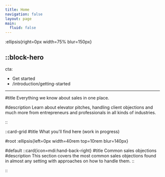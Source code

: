 ```yaml
---
title: Home
navigation: false
layout: page
main:
  fluid: false
---
```


:ellipsis{right=0px width=75% blur=150px}

::block-hero
---
cta:
  - Get started
  - /introduction/getting-started
<!-- secondary:
  - Open on GitHub →
  - https://github.com/nuxt-themes/docus -->
---

#title
Everything we know about sales in one place.

#description
Learn about elevator pitches, handling client objections and much more from entrepreneurs and professionals in all kinds of industries.

<!-- #extra
  ::list
  - **+50 Components** ready to build rich pages
  - **Docs** and **Page** layouts
  - Start from a `README`, scale to a framework documentation
  - Navigation and Table of Contents generation
  - Fully configurable design system
  - Leverages [**Typography**](https://typography.nuxt.space/) and [**Elements**](https://elements.nuxt.dev)
  - Used on [Content Documentation](https://content.nuxtjs.org)
  :: -->

<!-- #support
  ::terminal
  ---
  content:
  - npx nuxi@latest init -t themes/docus
  - cd docs
  - npm install
  - npm run dev
  ---
  :: -->
::

::card-grid
#title
What you'll find here (work in progress)

#root
:ellipsis{left=0px width=40rem top=10rem blur=140px}

#default
  ::card{icon=mdi:hand-back-right}
  #title
  Common sales objections
  #description
  This section covers the most common sales objections found in almost any setting with approaches on how to handle them.
  ::

  <!-- ::card{icon=IconNuxtStudio}
  #title
  Techniques and strategies
  #description
  Explore various sales techniques, such as prospecting, closing, and relationship building, to develop effective strategies for selling products or services.
  ::

  ::card{icon=logos:vue}
  #title
  Tools and technology
  #description
  Discover the essential tools and technologies, including CRM systems and sales automation software, that can streamline sales operations and enhance productivity.
  ::

  ::card{icon=simple-icons:markdown}
  #title
  Training and development
  #description
  Learn about the importance of training, coaching, and continuous skill development for sales professionals and teams.
  ::

  ::card{icon=noto:rocket}
  #title
  Management and leadership
  #description
  Gain insights into the management and leadership aspects of sales, covering team organization, performance metrics, motivation, and effective leadership strategies.
  ::

  ::card{icon=noto:puzzle-piece}
  #title
  Ethics and compliance
  #description
  Understand the ethical considerations and legal compliance requirements related to sales practices, ensuring ethical and responsible selling.
  :: -->
::


